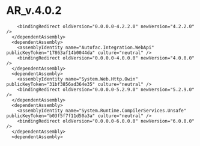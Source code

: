 # AR_v.4.0.2

        <bindingRedirect oldVersion="0.0.0.0-4.2.2.0" newVersion="4.2.2.0" />
      </dependentAssembly>
      <dependentAssembly>
        <assemblyIdentity name="Autofac.Integration.WebApi" publicKeyToken="17863af14b0044da" culture="neutral" />
        <bindingRedirect oldVersion="0.0.0.0-4.0.0.0" newVersion="4.0.0.0" />
      </dependentAssembly>
      <dependentAssembly>
        <assemblyIdentity name="System.Web.Http.Owin" publicKeyToken="31bf3856ad364e35" culture="neutral" />
        <bindingRedirect oldVersion="0.0.0.0-5.2.9.0" newVersion="5.2.9.0" />
      </dependentAssembly>
      <dependentAssembly>
        <assemblyIdentity name="System.Runtime.CompilerServices.Unsafe" publicKeyToken="b03f5f7f11d50a3a" culture="neutral" />
        <bindingRedirect oldVersion="0.0.0.0-6.0.0.0" newVersion="6.0.0.0" />
      </dependentAssembly>
      <dependentAssembly>
